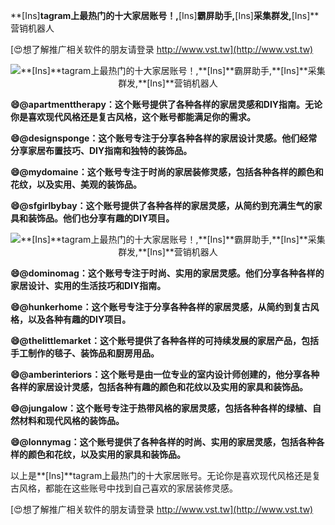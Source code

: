 **[Ins]**tagram上最热门的十大家居账号！,**[Ins]**霸屏助手,**[Ins]**采集群发,**[Ins]**营销机器人

[😍想了解推广相关软件的朋友请登录 http://www.vst.tw](http://www.vst.tw)

 <center><img src="https://vst.tw/MP4/tuiguang/png/8.png" alt="**[Ins]**tagram上最热门的十大家居账号！,**[Ins]**霸屏助手,**[Ins]**采集群发,**[Ins]**营销机器人"></center>

**😄@apartmenttherapy：这个账号提供了各种各样的家居灵感和DIY指南。无论你是喜欢现代风格还是复古风格，这个账号都能满足你的需求。**

**😄@designsponge：这个账号专注于分享各种各样的家居设计灵感。他们经常分享家居布置技巧、DIY指南和独特的装饰品。**

**😄@mydomaine：这个账号专注于时尚的家居装修灵感，包括各种各样的颜色和花纹，以及实用、美观的装饰品。**

**😄@sfgirlbybay：这个账号提供了各种各样的家居灵感，从简约到充满生气的家具和装饰品。他们也分享有趣的DIY项目。**

 <center><img src="https://vst.tw/MP4/tuiguang/png/1.png" alt="**[Ins]**tagram上最热门的十大家居账号！,**[Ins]**霸屏助手,**[Ins]**采集群发,**[Ins]**营销机器人"></center>

**😄@dominomag：这个账号专注于时尚、实用的家居灵感。他们分享各种各样的家居设计、实用的生活技巧和DIY指南。**

**😄@hunkerhome：这个账号专注于分享各种各样的家居灵感，从简约到复古风格，以及各种有趣的DIY项目。**

**😄@thelittlemarket：这个账号提供了各种各样的可持续发展的家居产品，包括手工制作的毯子、装饰品和厨房用品。**

**😄@amberinteriors：这个账号是由一位专业的室内设计师创建的，他分享各种各样的家居设计灵感，包括各种有趣的颜色和花纹以及实用的家具和装饰品。**

**😄@jungalow：这个账号专注于热带风格的家居灵感，包括各种各样的绿植、自然材料和现代风格的装饰品。**

**😄@lonnymag：这个账号提供了各种各样的时尚、实用的家居灵感，包括各种各样的颜色和花纹，以及实用的家具和装饰品。**

以上是**[Ins]**tagram上最热门的十大家居账号。无论你是喜欢现代风格还是复古风格，都能在这些账号中找到自己喜欢的家居装修灵感。

[😍想了解推广相关软件的朋友请登录 http://www.vst.tw](http://www.vst.tw)



